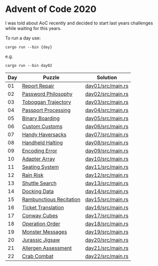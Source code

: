 # Advent of Code 2020
I was told about AoC recently and decided to start last years challenges while waiting for this years.

To run a day use:

    cargo run --bin {day}

e.g.
    
    cargo run --bin day02

| Day | Puzzle | Solution |
|-----|--------|----------|
| 01 | [Report Repair](https://adventofcode.com/2020/day/1)             | [day01/src/main.rs](day01/src/main.rs) |
| 02 | [Password Philosophy](https://adventofcode.com/2020/day/2)       | [day02/src/main.rs](day02/src/main.rs) |
| 03 | [Toboggan Trajectory](https://adventofcode.com/2020/day/3)       | [day03/src/main.rs](day03/src/main.rs) |
| 04 | [Passport Processing](https://adventofcode.com/2020/day/4)       | [day04/src/main.rs](day04/src/main.rs) |
| 05 | [Binary Boarding](https://adventofcode.com/2020/day/5)           | [day05/src/main.rs](day05/src/main.rs) |
| 06 | [Custom Customs](https://adventofcode.com/2020/day/6)            | [day06/src/main.rs](day06/src/main.rs) |
| 07 | [Handy Haversacks](https://adventofcode.com/2020/day/7)          | [day07/src/main.rs](day07/src/main.rs) |
| 08 | [Handheld Halting](https://adventofcode.com/2020/day/8)          | [day08/src/main.rs](day08/src/main.rs) |
| 09 | [Encoding Error](https://adventofcode.com/2020/day/9)            | [day09/src/main.rs](day09/src/main.rs) |
| 10 | [Adapter Array](https://adventofcode.com/2020/day/10)            | [day10/src/main.rs](day10/src/main.rs) |
| 11 | [Seating System](https://adventofcode.com/2020/day/11)           | [day11/src/main.rs](day11/src/main.rs) |
| 12 | [Rain Risk](https://adventofcode.com/2020/day/12)                | [day12/src/main.rs](day12/src/main.rs) |
| 13 | [Shuttle Search](https://adventofcode.com/2020/day/13)           | [day13/src/main.rs](day13/src/main.rs) |
| 14 | [Docking Data](https://adventofcode.com/2020/day/14)             | [day14/src/main.rs](day14/src/main.rs) |
| 15 | [Rambunctious Recitation](https://adventofcode.com/2020/day/15)  | [day15/src/main.rs](day15/src/main.rs) |
| 16 | [Ticket Translation](https://adventofcode.com/2020/day/16)       | [day16/src/main.rs](day16/src/main.rs) |
| 17 | [Conway Cubes](https://adventofcode.com/2020/day/17)             | [day17/src/main.rs](day17/src/main.rs) |
| 18 | [Operation Order](https://adventofcode.com/2020/day/18)          | [day18/src/main.rs](day18/src/main.rs) |
| 19 | [Monster Messages](https://adventofcode.com/2020/day/19)         | [day19/src/main.rs](day19/src/main.rs) |
| 20 | [Jurassic Jigsaw](https://adventofcode.com/2020/day/20)          | [day20/src/main.rs](day20/src/main.rs) |
| 21 | [Allergen Assessment](https://adventofcode.com/2020/day/21)      | [day21/src/main.rs](day21/src/main.rs) |
| 22 | [Crab Combat](https://adventofcode.com/2020/day/22)              | [day22/src/main.rs](day22/src/main.rs) |